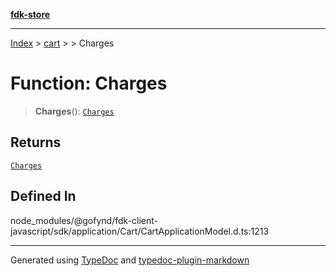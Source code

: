 [**fdk-store**](../../../README.md)
***

[Index](../../../API.md) > [cart](../../README.md) > [<internal>](../README.md) > Charges

# Function: Charges

> **Charges**(): [`Charges`](../type-aliases/type-alias.Charges.md)

## Returns

[`Charges`](../type-aliases/type-alias.Charges.md)

## Defined In

node\_modules/@gofynd/fdk-client-javascript/sdk/application/Cart/CartApplicationModel.d.ts:1213

***
Generated using [TypeDoc](https://typedoc.org/) and [typedoc-plugin-markdown](https://www.npmjs.com/package/typedoc-plugin-markdown)
